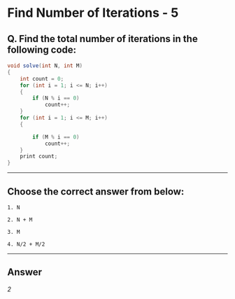 # Find Number of Iterations - 5

## Q. Find the total number of iterations in the following code:

```java
void solve(int N, int M)
{
    int count = 0;
    for (int i = 1; i <= N; i++)
    {
        if (N % i == 0)
            count++;
    }
    for (int i = 1; i <= M; i++)
    {

        if (M % i == 0)
            count++;
    }
    print count;
}
```

---

## Choose the correct answer from below:

    1. N

    2. N + M

    3. M

    4. N/2 + M/2

---

## Answer
*2*
